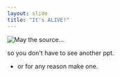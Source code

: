 ```yaml
---
layout: slide
title: "It's ALIVE!"
---
```

![May the source...](https://cdn-images-1.medium.com/max/1600/1*v5o3JVZVH_74c8gl-k6Pmw.jpeg)

so you don't have to see another ppt. 
  - or for any reason make one.
